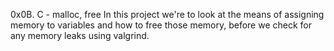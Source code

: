 0x0B. C - malloc, free
In this project we're to look at the means of assigning memory to variables and how to free those memory, before we check for any memory leaks using valgrind.
